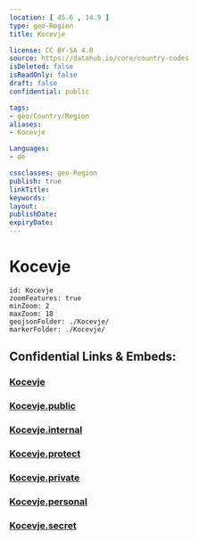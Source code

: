 ```yaml
---
location: [ 45.6 , 14.9 ] 
type: geo-Region
title: Kocevje

license: CC BY-SA 4.0
source: https://datahub.io/core/country-codes
isDeleted: false
isReadOnly: false
draft: false
confidential: public

tags:
- geo/Country/Region
aliases:
- Kocevje

Languages:
- de

cssclasses: geo-Region
publish: true
linkTitle: 
keywords: 
layout: 
publishDate: 
expiryDate: 
---
```


# Kocevje

```leaflet
id: Kocevje
zoomFeatures: true 
minZoom: 2 
maxZoom: 18
geojsonFolder: ./Kocevje/
markerFolder: ./Kocevje/
```


## Confidential Links & Embeds: 

### [Kocevje](/_Standards/Earth/Continent/Europe/Europe~Central/Slovenia/Regions~Slovenia/Jugovzhodna_Slovenija/counties~Jugovzhodna_Slovenija/Kocevje.md) 

### [Kocevje.public](/_public/Earth/Continent/Europe/Europe~Central/Slovenia/Regions~Slovenia/Jugovzhodna_Slovenija/counties~Jugovzhodna_Slovenija/Kocevje.public.md) 

### [Kocevje.internal](/_internal/Earth/Continent/Europe/Europe~Central/Slovenia/Regions~Slovenia/Jugovzhodna_Slovenija/counties~Jugovzhodna_Slovenija/Kocevje.internal.md) 

### [Kocevje.protect](/_protect/Earth/Continent/Europe/Europe~Central/Slovenia/Regions~Slovenia/Jugovzhodna_Slovenija/counties~Jugovzhodna_Slovenija/Kocevje.protect.md) 

### [Kocevje.private](/_private/Earth/Continent/Europe/Europe~Central/Slovenia/Regions~Slovenia/Jugovzhodna_Slovenija/counties~Jugovzhodna_Slovenija/Kocevje.private.md) 

### [Kocevje.personal](/_personal/Earth/Continent/Europe/Europe~Central/Slovenia/Regions~Slovenia/Jugovzhodna_Slovenija/counties~Jugovzhodna_Slovenija/Kocevje.personal.md) 

### [Kocevje.secret](/_secret/Earth/Continent/Europe/Europe~Central/Slovenia/Regions~Slovenia/Jugovzhodna_Slovenija/counties~Jugovzhodna_Slovenija/Kocevje.secret.md)

